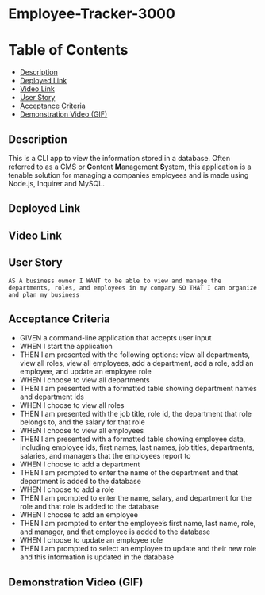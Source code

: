 # Employee-Tracker-3000


# Table of Contents

  - [Description](#description)
  - [Deployed Link](#deployed-link)
  - [Video Link](#video-link)
  - [User Story](#user-story)
  - [Acceptance Criteria](#acceptance-criteria)
  - [Demonstration Video (GIF)](#demonstration-video-gif)

## Description

This is a CLI app to view the information stored in a database. Often referred to as a CMS or **C**ontent **M**anagement **S**ystem, this application is a tenable solution for managing a companies employees and is made using Node.js, Inquirer and MySQL.

## Deployed Link

## Video Link

## User Story

`` AS A business owner
I WANT to be able to view and manage the departments, roles, and employees in my company
SO THAT I can organize and plan my business ``

## Acceptance Criteria

* GIVEN a command-line application that accepts user input
* WHEN I start the application
* THEN I am presented with the following options: view all departments, view all roles, view all employees, add a department, add a role, add an employee, and update an employee role
* WHEN I choose to view all departments
* THEN I am presented with a formatted table showing department names and department ids
* WHEN I choose to view all roles
* THEN I am presented with the job title, role id, the department that role belongs to, and the salary for that role
* WHEN I choose to view all employees
* THEN I am presented with a formatted table showing employee data, including employee ids, first names, last names, job titles, departments, salaries, and managers that the employees report to
* WHEN I choose to add a department
* THEN I am prompted to enter the name of the department and that department is added to the database
* WHEN I choose to add a role
* THEN I am prompted to enter the name, salary, and department for the role and that role is added to the database
* WHEN I choose to add an employee
* THEN I am prompted to enter the employee’s first name, last name, role, and manager, and that employee is added to the database
* WHEN I choose to update an employee role
* THEN I am prompted to select an employee to update and their new role and this information is updated in the database

## Demonstration Video (GIF)